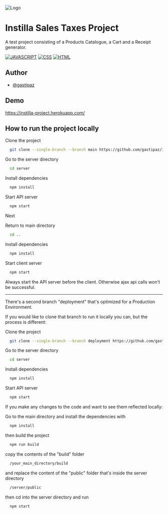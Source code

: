 
![Logo](https://iab.it/wp-content/uploads/2022/02/instilla-1.png)





# Instilla Sales Taxes Project

A test project consisting of a Products Catalogue, a Cart and a Receipt generator.

[![JAVASCRIPT](https://img.shields.io/badge/-JAVASCRIPT-yellow)](https://developer.mozilla.org/es/docs/Web/JavaScript)
[![CSS](https://img.shields.io/badge/-CSS-blue)](https://developer.mozilla.org/es/docs/Web/CSS)
[![HTML](https://img.shields.io/badge/-HTML-orange)](https://developer.mozilla.org/es/docs/Web/HTML)


## Author

- [@gastipaz](https://www.github.com/gastipaz)


## Demo

https://instilla-project.herokuapp.com/


## How to run the project locally

Clone the project

```bash
  git clone --single-branch --branch main https://github.com/gastipaz/instilla.git
```

Go to the server directory

```bash
  cd server
```

Install dependencies

```bash
  npm install
```

Start API server

```bash
  npm start
```

Next

Return to main directory

```bash
  cd ..
```

Install dependencies

```bash
  npm install
```

Start client server

```bash
  npm start
```
Always start the API server before the client. Otherwise ajax api calls won't be successful.

----------

There's a second branch "deployment" that's optimized for a Production Environment.

If you would like to clone that branch to run it locally you can, but the process is different:


Clone the project

```bash
  git clone --single-branch --branch deployment https://github.com/gastipaz/instilla.git
```

Go to the server directory

```bash
  cd server
```

Install dependencies

```bash
  npm install
```

Start API server

```bash
  npm start
```

If you make any changes to the code and want to see them reflected locally:

Go to the main directory and install the dependencies with
```bash
  npm install
```
then build the project
```bash
  npm run build
```
copy the contents of the "build" folder
```bash
  /your_main_directory/build
```
and replace the content of the "public" folder that's inside the server directory
```bash
  /server/public
```
then cd into the server directory and run 
```bash
  npm start
```